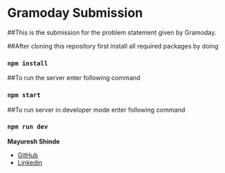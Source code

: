 # Gramoday Submission

##This is the submission for the problem statement given by Gramoday.

##After cloning this repository first install all required packages by doing
### `npm install`

##To run the server enter following command
### `npm start`

##To run server in developer mode enter following command
### `npm run dev`

**Mayuresh Shinde**
- [GitHub](https://github.com/Mayuresh-loves-cpp "Mayuresh Shinde")
- [Linkedin](https://www.linkedin.com/in/mayuresh-shinde-50aa511a5/ "Mayuresh Shinde")